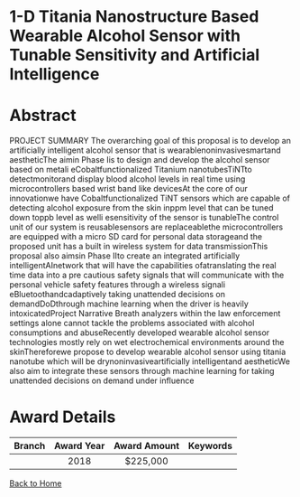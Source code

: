 
1-D Titania Nanostructure Based Wearable Alcohol Sensor with Tunable Sensitivity and Artificial Intelligence
============================================================================================================

# Abstract


PROJECT SUMMARY
The overarching goal of this proposal is to develop an artificially intelligent alcohol sensor that is wearablenoninvasivesmartand aestheticThe aimin Phase Iis to design and develop the alcohol sensor based on metali eCobaltfunctionalized Titanium nanotubesTiNTto detectmonitorand display blood alcohol levels in
real time using microcontrollers based wrist band like devicesAt the core of our innovationwe have Cobaltfunctionalized TiNT sensors which are capable of detecting alcohol exposure from the skin inppm level that
can be tuned down toppb level as welli esensitivity of the sensor is tunableThe control unit of our system
is reusablesensors are replaceablethe microcontrollers are equipped with a micro SD card for personal data
storageand the proposed unit has a built in wireless system for data transmissionThis proposal also aimsin
Phase IIto create an integrated artificially intelligentAInetwork that will have the capabilities ofatranslating
the real time data into a pre cautious safety signals that will communicate with the personal vehicle safety
features through a wireless signali eBluetoothandcadaptively taking unattended decisions on demandDoDthrough machine learning when the driver is heavily intoxicatedProject Narrative
Breath analyzers within the law enforcement settings alone cannot tackle the problems
associated with alcohol consumptions and abuseRecently developed wearable alcohol sensor
technologies mostly rely on wet electrochemical environments around the skinThereforewe
propose to develop wearable alcohol sensor using titania nanotube which will be drynoninvasiveartificially intelligentand aestheticWe also aim to integrate these sensors through
machine learning for taking unattended decisions on demand under influence  

# Award Details

|Branch|Award Year|Award Amount|Keywords|
| :---: | :---: | :---: | :---: |
||2018|$225,000||
  
  


[Back to Home](https://github.com/chrischow/dod_sbir_awards/Reports/JH/#2366)